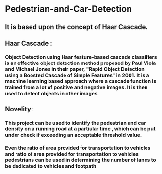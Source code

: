 # Pedestrian-and-Car-Detection

## It is based upon the concept of Haar Cascade.

## Haar Cascade :
###  Object Detection using Haar feature-based cascade classifiers is an effective object detection method proposed by Paul Viola and Michael Jones in their paper, "Rapid Object Detection using a Boosted Cascade of Simple Features" in 2001. It is a machine learning based approach where a cascade function is trained from a lot of positive and negative images. It is then used to detect objects in other images.

## Novelity:
### This project can be used to identify the pedestrian and car density on a running road at a partiular time , which can be put under check if exceeding an acceptable threshold value.
### Even the ratio of area provided for transportation to vehicles and ratio of area provided for transportation to vehicles pedestrians can be used in determining the number of lanes to be dedicated to vehicles and footpath.
